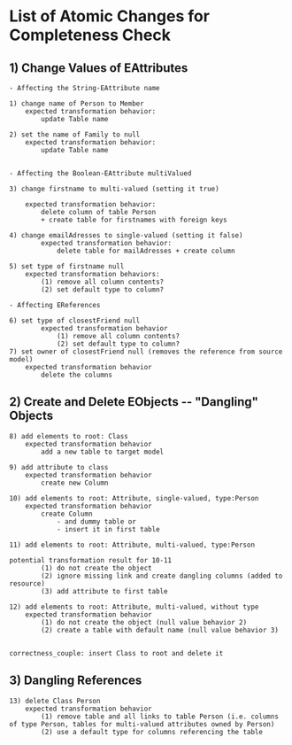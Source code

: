 # List of Atomic Changes for Completeness Check

## 1) Change Values of EAttributes
	
	- Affecting the String-EAttribute name
	
	1) change name of Person to Member
		expected transformation behavior:
			update Table name

	2) set the name of Family to null
		expected transformation behavior:
			update Table name

	
	- Affecting the Boolean-EAttribute multiValued
	
	3) change firstname to multi-valued (setting it true)

		expected transformation behavior:
			delete column of table Person  
			+ create table for firstnames with foreign keys

	4) change emailAdresses to single-valued (setting it false)
			expected transformation behavior:
				delete table for mailAdresses + create column
	
	5) set type of firstname null
		expected transformation behaviors:
			(1) remove all column contents?
			(2) set default type to column?
			
	- Affecting EReferences 

	6) set type of closestFriend null
			expected transformation behavior
				(1) remove all column contents?
				(2) set default type to column?
	7) set owner of closestFriend null (removes the reference from source model)
		expected transformation behavior
			delete the columns
	



## 2) Create and Delete EObjects -- "Dangling" Objects

	8) add elements to root: Class
		expected transformation behavior
			add a new table to target model
			
	9) add attribute to class
		expected transformation behavior
			create new Column
	
	10) add elements to root: Attribute, single-valued, type:Person
		expected transformation behavior
			create Column 
				- and dummy table or
				- insert it in first table 

	11) add elements to root: Attribute, multi-valued, type:Person
	
	potential transformation result for 10-11
			(1) do not create the object
			(2) ignore missing link and create dangling columns (added to resource)
			(3) add attribute to first table
	
	12) add elements to root: Attribute, multi-valued, without type
		expected transformation behavior
			(1) do not create the object (null value behavior 2)
			(2) create a table with default name (null value behavior 3)
		
			
	correctness_couple: insert Class to root and delete it

## 3) Dangling References
	13) delete Class Person
		expected transformation behavior
			(1) remove table and all links to table Person (i.e. columns of type Person, tables for multi-valued attributes owned by Person)
			(2) use a default type for columns referencing the table
